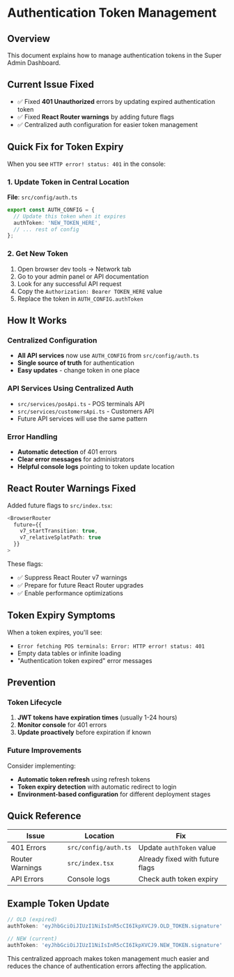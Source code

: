# Authentication Token Management

## Overview
This document explains how to manage authentication tokens in the Super Admin Dashboard.

## Current Issue Fixed
- ✅ Fixed **401 Unauthorized** errors by updating expired authentication token
- ✅ Fixed **React Router warnings** by adding future flags
- ✅ Centralized auth configuration for easier token management

## Quick Fix for Token Expiry

When you see `HTTP error! status: 401` in the console:

### 1. Update Token in Central Location
**File**: `src/config/auth.ts`

```typescript
export const AUTH_CONFIG = {
  // Update this token when it expires
  authToken: 'NEW_TOKEN_HERE',
  // ... rest of config
};
```

### 2. Get New Token
1. Open browser dev tools → Network tab
2. Go to your admin panel or API documentation
3. Look for any successful API request
4. Copy the `Authorization: Bearer TOKEN_HERE` value
5. Replace the token in `AUTH_CONFIG.authToken`

## How It Works

### Centralized Configuration
- **All API services** now use `AUTH_CONFIG` from `src/config/auth.ts`
- **Single source of truth** for authentication
- **Easy updates** - change token in one place

### API Services Using Centralized Auth
- `src/services/posApi.ts` - POS terminals API
- `src/services/customersApi.ts` - Customers API
- Future API services will use the same pattern

### Error Handling
- **Automatic detection** of 401 errors
- **Clear error messages** for administrators
- **Helpful console logs** pointing to token update location

## React Router Warnings Fixed

Added future flags to `src/index.tsx`:
```typescript
<BrowserRouter
  future={{
    v7_startTransition: true,
    v7_relativeSplatPath: true
  }}
>
```

These flags:
- ✅ Suppress React Router v7 warnings
- ✅ Prepare for future React Router upgrades
- ✅ Enable performance optimizations

## Token Expiry Symptoms

When a token expires, you'll see:
- `Error fetching POS terminals: Error: HTTP error! status: 401`
- Empty data tables or infinite loading
- "Authentication token expired" error messages

## Prevention

### Token Lifecycle
1. **JWT tokens have expiration times** (usually 1-24 hours)
2. **Monitor console** for 401 errors
3. **Update proactively** before expiration if known

### Future Improvements
Consider implementing:
- **Automatic token refresh** using refresh tokens
- **Token expiry detection** with automatic redirect to login
- **Environment-based configuration** for different deployment stages

## Quick Reference

| Issue | Location | Fix |
|-------|----------|-----|
| 401 Errors | `src/config/auth.ts` | Update `authToken` value |
| Router Warnings | `src/index.tsx` | Already fixed with future flags |
| API Errors | Console logs | Check auth token expiry |

## Example Token Update

```typescript
// OLD (expired)
authToken: 'eyJhbGciOiJIUzI1NiIsInR5cCI6IkpXVCJ9.OLD_TOKEN.signature'

// NEW (current)
authToken: 'eyJhbGciOiJIUzI1NiIsInR5cCI6IkpXVCJ9.NEW_TOKEN.signature'
```

This centralized approach makes token management much easier and reduces the chance of authentication errors affecting the application.
